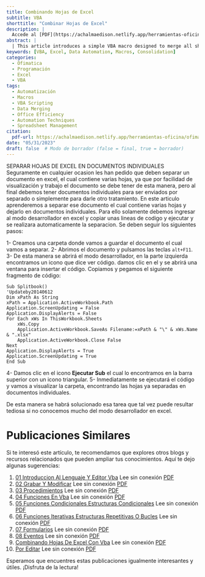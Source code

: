 ```yaml
---
title: Combinando Hojas de Excel
subtitle: VBA
shorttitle: "Combinar Hojas de Excel"
description: |
  Accede al [PDF](https://achalmaedison.netlify.app/herramientas-oficina/ofimatica/2023-05-31-combinando-hojas-de-excel-con-vba/index.pdf) completo aquí.
abstract: |
  | This article introduces a simple VBA macro designed to merge all sheets from multiple Excel files into a single workbook. The macro automates the process of data consolidation, which is particularly useful for repetitive tasks in econometrics or any field requiring data aggregation from various sources. The method involves opening each file in read-only mode, copying all sheets to a target workbook, and then closing the source workbook to proceed to the next file in the directory.
keywords: [VBA, Excel, Data Automation, Macros, Consolidation]
categories:
  - Ofimatica
  - Programación
  - Excel
  - VBA
tags:
  - Automatización
  - Macros
  - VBA Scripting
  - Data Merging
  - Office Efficiency
  - Automation Techniques
  - Spreadsheet Management
citation:
  pdf-url: https://achalmaedison.netlify.app/herramientas-oficina/ofimatica/2023-05-31-combinando-hojas-de-excel-con-vba/index.pdf
date: "05/31/2023"
draft: false  # Modo de borrador (false = final, true = borrador)
---
```













SEPARAR HOJAS DE EXCEL EN DOCUMENTOS INDIVIDUALES
Seguramente en cualquier ocasion les han pedido que deben separar un documento en excel, el cual contiene varias hojas, ya que por facilidad de visualización y trabajo el documento se debe tener de esta manera, pero al final debemos tener documentos individuales para ser enviados por separado o simplemente para darle otro tratamiento.
En este articulo aprenderemos a separar ese documento el cual contiene varias hojas y dejarlo en documentos individuales. Para ello solamente debemos ingresar al modo desarrollador en excel y copiar unas lineas de codigo y ejecutar y se realizara automaticamente la separacion.
Se deben seguir los siguientes pasos:

1- Creamos una carpeta donde vamos a guardar el documento el cual vamos a separar.
2- Abrimos el documento y pulsamos las teclas `alt+F11`.
3- De esta manera se abrirá el modo desarrollador, en la parte izquierda encontramos un icono que dice ver código. damos clic en el y se abrirá una ventana para insertar el código. Copiamos y pegamos el siguiente fragmento de código:

```
Sub Splitbook()
'Updateby20140612
Dim xPath As String
xPath = Application.ActiveWorkbook.Path
Application.ScreenUpdating = False
Application.DisplayAlerts = False
For Each xWs In ThisWorkbook.Sheets
    xWs.Copy
    Application.ActiveWorkbook.SaveAs Filename:=xPath & "\" & xWs.Name & ".xlsx"
    Application.ActiveWorkbook.Close False
Next
Application.DisplayAlerts = True
Application.ScreenUpdating = True
End Sub
```

4- Damos clic en el icono **Ejecutar Sub** el cual lo encontramos en la barra superior con un icono triangular.
5- Inmediatamente se ejecutará el código y vamos a visualizar la carpeta, encontrando las hojas ya separadas en documentos individuales.

De esta manera se habrá solucionado esa tarea que tal vez puede resultar tediosa si no conocemos mucho del modo desarrollador en excel.


# Publicaciones Similares

Si te interesó este artículo, te recomendamos que explores otros blogs y recursos relacionados que pueden ampliar tus conocimientos. Aquí te dejo algunas sugerencias:


1. [01 Introduccion Al Lenguaje Y Editor Vba](https://achalmaedison.netlify.app/herramientas-oficina/ofimatica/2022-12-05-01-introduccion-al-lenguaje-y-editor-vba) Lee sin conexión [PDF](https://achalmaedison.netlify.app/herramientas-oficina/ofimatica/2022-12-05-01-introduccion-al-lenguaje-y-editor-vba/index.pdf)
2. [02 Grabar Y Modificar](https://achalmaedison.netlify.app/herramientas-oficina/ofimatica/2022-12-12-02-grabar-y-modificar) Lee sin conexión [PDF](https://achalmaedison.netlify.app/herramientas-oficina/ofimatica/2022-12-12-02-grabar-y-modificar/index.pdf)
3. [03 Procedimientos](https://achalmaedison.netlify.app/herramientas-oficina/ofimatica/2022-12-19-03-procedimientos) Lee sin conexión [PDF](https://achalmaedison.netlify.app/herramientas-oficina/ofimatica/2022-12-19-03-procedimientos/index.pdf)
4. [04 Funciones En Vba](https://achalmaedison.netlify.app/herramientas-oficina/ofimatica/2022-12-26-04-funciones-en-vba) Lee sin conexión [PDF](https://achalmaedison.netlify.app/herramientas-oficina/ofimatica/2022-12-26-04-funciones-en-vba/index.pdf)
5. [05 Funciones Condicionales Estructuras Condicionales](https://achalmaedison.netlify.app/herramientas-oficina/ofimatica/2023-01-02-05-funciones-condicionales-estructuras-condicionales) Lee sin conexión [PDF](https://achalmaedison.netlify.app/herramientas-oficina/ofimatica/2023-01-02-05-funciones-condicionales-estructuras-condicionales/index.pdf)
6. [06 Funciones Iterativas Estructuras Repetitivas O Bucles](https://achalmaedison.netlify.app/herramientas-oficina/ofimatica/2023-01-09-06-funciones-iterativas-estructuras-repetitivas-o-bucles) Lee sin conexión [PDF](https://achalmaedison.netlify.app/herramientas-oficina/ofimatica/2023-01-09-06-funciones-iterativas-estructuras-repetitivas-o-bucles/index.pdf)
7. [07 Formularios](https://achalmaedison.netlify.app/herramientas-oficina/ofimatica/2023-01-16-07-formularios) Lee sin conexión [PDF](https://achalmaedison.netlify.app/herramientas-oficina/ofimatica/2023-01-16-07-formularios/index.pdf)
8. [08 Eventos](https://achalmaedison.netlify.app/herramientas-oficina/ofimatica/2023-01-23-08-eventos) Lee sin conexión [PDF](https://achalmaedison.netlify.app/herramientas-oficina/ofimatica/2023-01-23-08-eventos/index.pdf)
9. [Combinando Hojas De Excel Con Vba](https://achalmaedison.netlify.app/herramientas-oficina/ofimatica/2023-05-31-combinando-hojas-de-excel-con-vba) Lee sin conexión [PDF](https://achalmaedison.netlify.app/herramientas-oficina/ofimatica/2023-05-31-combinando-hojas-de-excel-con-vba/index.pdf)
10. [Por Editar](https://achalmaedison.netlify.app/herramientas-oficina/ofimatica/2024-03-31-por-editar) Lee sin conexión [PDF](https://achalmaedison.netlify.app/herramientas-oficina/ofimatica/2024-03-31-por-editar/index.pdf)


Esperamos que encuentres estas publicaciones igualmente interesantes y útiles. ¡Disfruta de la lectura!

